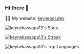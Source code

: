### Hi there 👋

👩‍💻 My website: [keyneoei.dev](https://keyneoei.dev/)

![keynekassapa13's Stats](https://github-readme-stats.vercel.app/api?username=keynekassapa13&theme=transparent&show_icons=true&hide_border=true&count_private=true&rank_icon=github&card_width=500)

[![keynekassapa13's Streak](https://github-readme-streak-stats.herokuapp.com/?user=keynekassapa13&theme=transparent&mode=weekly)](https://git.io/streak-stats)

![keynekassapa13's Top Languages](https://github-readme-stats.vercel.app/api/top-langs/?username=keynekassapa13&theme=transparent&show_icons=true&hide_border=true&layout=compact&card_width=500)


<!--
**keynekassapa13/keynekassapa13** is a ✨ _special_ ✨ repository because its `README.md` (this file) appears on your GitHub profile.

Here are some ideas to get you started:

- 🔭 I’m currently working on ...
- 🌱 I’m currently learning ...
- 👯 I’m looking to collaborate on ...
- 🤔 I’m looking for help with ...
- 💬 Ask me about ...
- 📫 How to reach me: ...
- 😄 Pronouns: ...
- ⚡ Fun fact: ...
-->
